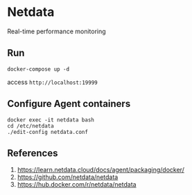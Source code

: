 # Netdata

Real-time performance monitoring

## Run

    docker-compose up -d

access `http://localhost:19999`

## Configure Agent containers

```
docker exec -it netdata bash
cd /etc/netdata
./edit-config netdata.conf
```

## References

1. https://learn.netdata.cloud/docs/agent/packaging/docker/
2. https://github.com/netdata/netdata
3. https://hub.docker.com/r/netdata/netdata
